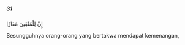 ##### 31

<span class="ayah">إِنَّ لِلْمُتَّقِينَ مَفَازًا</span>

<span class="ayah_translation">Sesungguhnya orang-orang yang bertakwa mendapat kemenangan,</span>
